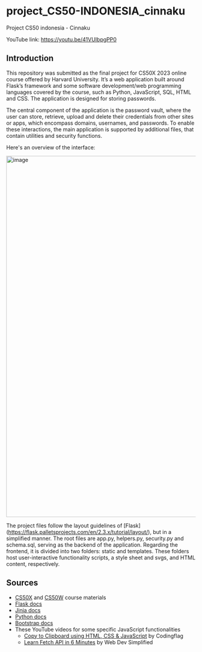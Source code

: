 # project_CS50-INDONESIA_cinnaku
Project CS50 indonesia - Cinnaku


YouTube link: https://youtu.be/41VUIbpgPP0

## Introduction

This repository was submitted as the final project for CS50X 2023 online course offered by Harvard University. It’s a web application built around Flask’s framework and some software development/web programming languages covered by the course, such as Python, JavaScript, SQL, HTML and CSS. The application is designed for storing passwords.

The central component of the application is the password vault, where the user can store, retrieve, upload and delete their credentials from other sites or apps, which encompass domains, usernames, and passwords. To enable these interactions, the main application is supported by additional files, that contain utilities and security functions.

Here's an overview of the interface:

<img width="960" alt="image" src="https://github.com/runald77/project_CS50-INDONESIA_cinnaku/assets/39217507/384db61e-f10e-4bf6-b146-a3a03a16f0f9">

The project files follow the layout guidelines of [Flask] (https://flask.palletsprojects.com/en/2.3.x/tutorial/layout/), but in a simplified manner. The root files are app.py, helpers.py, security.py and schema.sql, serving as the backend of the application. Regarding the frontend, it is divided into two folders: static and templates. These folders host user-interactive functionality scripts, a style sheet and svgs, and HTML content, respectively.


## Sources
- [CS50X](https://cs50.harvard.edu/x/2023/) and [CS50W](https://cs50.harvard.edu/web/2020/) course materials
- [Flask docs](https://flask.palletsprojects.com/en/2.3.x/)
- [Jinja docs](https://jinja.palletsprojects.com/en/3.1.x/)
- [Python docs](https://docs.python.org/3/)
- [Bootstrap docs](https://getbootstrap.com/docs/5.3/getting-started/introduction/)
- These YouTube videos for some specific JavaScript functionalities
    - [Copy to Clipboard using HTML, CSS & JavaScript](https://www.youtube.com/watch?v=9-vBx7F0lns) by Codingflag
	- [Learn Fetch API in 6 Minutes](https://www.youtube.com/watch?v=cuEtnrL9-H0) by Web Dev Simplified
